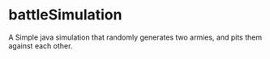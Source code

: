 # battleSimulation
A Simple java simulation that randomly generates two armies, and pits them against each other. 
